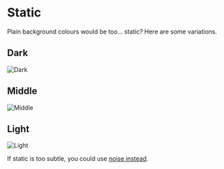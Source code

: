 # Static
Plain background colours would be too... static? Here are some variations.
  
## Dark
![Dark](Dark%20Grey%20Static.jpg)
  
## Middle
![Middle](Mid%20Grey%20Static.jpg)
  
## Light
![Light](Light%20Grey%20Static.jpg)

If static is too subtle, you could use [noise instead](../Noise%20Pattern/).